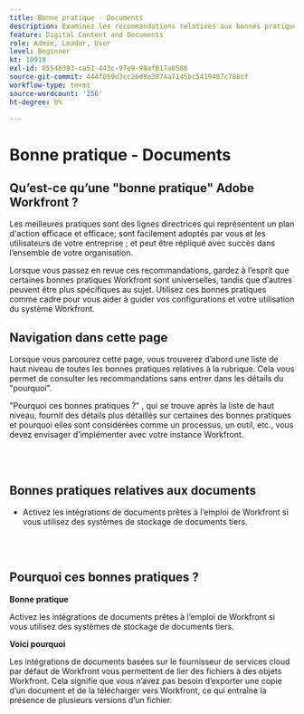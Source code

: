 ```yaml
---
title: Bonne pratique - Documents
description: Examinez les recommandations relatives aux bonnes pratiques des experts d’Adobe Workfront concernant la configuration, la gestion et l’utilisation des documents dans Workfront.
feature: Digital Content and Documents
role: Admin, Leader, User
level: Beginner
kt: 10910
exl-id: 0554b393-ca51-443c-97e9-98af017a0586
source-git-commit: 444f059d3cc26d8e3074a7145bc5419407c786cf
workflow-type: tm+mt
source-wordcount: '256'
ht-degree: 0%

---
```


# Bonne pratique - Documents

## Qu’est-ce qu’une &quot;bonne pratique&quot; Adobe Workfront ?

Les meilleures pratiques sont des lignes directrices qui représentent un plan d&#39;action efficace et efficace; sont facilement adoptés par vous et les utilisateurs de votre entreprise ; et peut être répliqué avec succès dans l’ensemble de votre organisation.

Lorsque vous passez en revue ces recommandations, gardez à l’esprit que certaines bonnes pratiques Workfront sont universelles, tandis que d’autres peuvent être plus spécifiques au sujet. Utilisez ces bonnes pratiques comme cadre pour vous aider à guider vos configurations et votre utilisation du système Workfront.

## Navigation dans cette page

Lorsque vous parcourez cette page, vous trouverez d’abord une liste de haut niveau de toutes les bonnes pratiques relatives à la rubrique. Cela vous permet de consulter les recommandations sans entrer dans les détails du &quot;pourquoi&quot;.

&quot;Pourquoi ces bonnes pratiques ?&quot; , qui se trouve après la liste de haut niveau, fournit des détails plus détaillés sur certaines des bonnes pratiques et pourquoi elles sont considérées comme un processus, un outil, etc., vous devez envisager d’implémenter avec votre instance Workfront.

</br>
</br>

## Bonnes pratiques relatives aux documents

* Activez les intégrations de documents prêtes à l’emploi de Workfront si vous utilisez des systèmes de stockage de documents tiers.

</br>
</br>

## Pourquoi ces bonnes pratiques ?

**Bonne pratique**

Activez les intégrations de documents prêtes à l’emploi de Workfront si vous utilisez des systèmes de stockage de documents tiers.

**Voici pourquoi**

Les intégrations de documents basées sur le fournisseur de services cloud par défaut de Workfront vous permettent de lier des fichiers à des objets Workfront. Cela signifie que vous n’avez pas besoin d’exporter une copie d’un document et de la télécharger vers Workfront, ce qui entraîne la présence de plusieurs versions d’un fichier.
